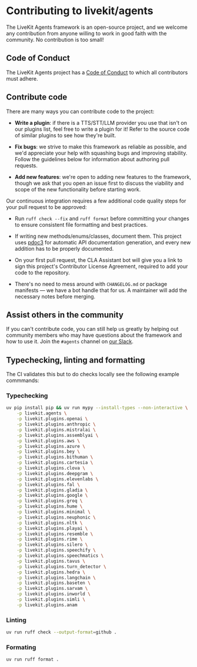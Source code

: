 # Contributing to livekit/agents

The LiveKit Agents framework is an open-source project, and we welcome any contribution from anyone
willing to work in good faith with the community. No contribution is too small!

## Code of Conduct

The LiveKit Agents project has a [Code of Conduct](/CODE_OF_CONDUCT.md) to which all contributors
must adhere.

## Contribute code

There are many ways you can contribute code to the project:

- **Write a plugin**: if there is a TTS/STT/LLM provider you use that isn't on our plugins list,
  feel free to write a plugin for it! Refer to the source code of similar plugins to see how they're
  built.

- **Fix bugs**: we strive to make this framework as reliable as possible, and we'd appreciate your
  help with squashing bugs and improving stability. Follow the guidelines below for information
  about authoring pull requests.

- **Add new features**: we're open to adding new features to the framework, though we ask that you
  open an issue first to discuss the viability and scope of the new functionality before starting
  work.

Our continuous integration requires a few additional code quality steps for your pull request to
be approved:

- Run `ruff check --fix` and `ruff format` before committing your changes to ensure consistent file
  formatting and best practices.

- If writing new methods/enums/classes, document them. This project uses
  [pdoc3](https://pdoc3.github.io/pdoc/) for automatic API documentation generation, and every new
  addition has to be properly documented.

- On your first pull request, the CLA Assistant bot will give you a link to sign this project's
  Contributor License Agreement, required to add your code to the repository.

- There's no need to mess around with `CHANGELOG.md` or package manifests — we have a bot handle
  that for us. A maintainer will add the necessary notes before merging.

## Assist others in the community

If you can't contribute code, you can still help us greatly by helping out community members who
may have questions about the framework and how to use it. Join the `#agents` channel on
[our Slack](https://livekit.io/join-slack).

## Typechecking, linting and formatting

The CI validates this but to do checks locally see the following example commmands:

### Typechecking

```bash
uv pip install pip && uv run mypy --install-types --non-interactive \
    -p livekit.agents \
    -p livekit.plugins.openai \
    -p livekit.plugins.anthropic \
    -p livekit.plugins.mistralai \
    -p livekit.plugins.assemblyai \
    -p livekit.plugins.aws \
    -p livekit.plugins.azure \
    -p livekit.plugins.bey \
    -p livekit.plugins.bithuman \
    -p livekit.plugins.cartesia \
    -p livekit.plugins.clova \
    -p livekit.plugins.deepgram \
    -p livekit.plugins.elevenlabs \
    -p livekit.plugins.fal \
    -p livekit.plugins.gladia \
    -p livekit.plugins.google \
    -p livekit.plugins.groq \
    -p livekit.plugins.hume \
    -p livekit.plugins.minimal \
    -p livekit.plugins.neuphonic \
    -p livekit.plugins.nltk \
    -p livekit.plugins.playai \
    -p livekit.plugins.resemble \
    -p livekit.plugins.rime \
    -p livekit.plugins.silero \
    -p livekit.plugins.speechify \
    -p livekit.plugins.speechmatics \
    -p livekit.plugins.tavus \
    -p livekit.plugins.turn_detector \
    -p livekit.plugins.hedra \
    -p livekit.plugins.langchain \
    -p livekit.plugins.baseten \
    -p livekit.plugins.sarvam \
    -p livekit.plugins.inworld \
    -p livekit.plugins.simli \
    -p livekit.plugins.anam
```

### Linting

```bash
uv run ruff check --output-format=github .
```

### Formating

```bash
uv run ruff format .
```
